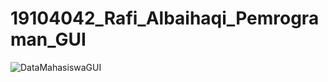 # 19104042_Rafi_Albaihaqi_Pemrograman_GUI

![DataMahasiswaGUI](https://user-images.githubusercontent.com/72422140/116986190-ac25f380-acf7-11eb-979e-dcb97ee56479.png)
